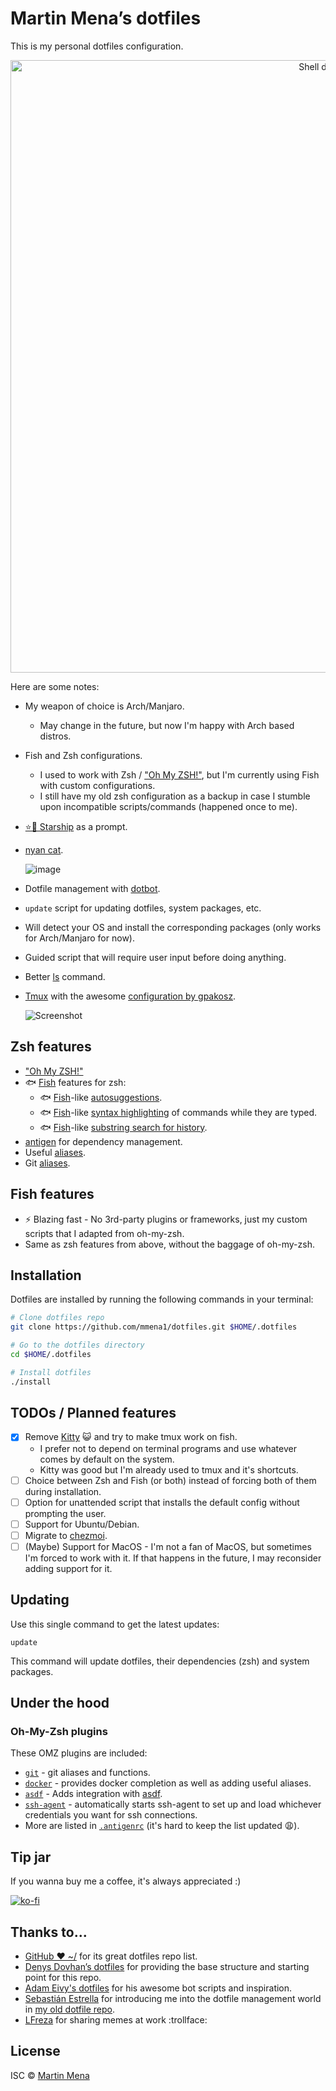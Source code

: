 # Martin Mena’s dotfiles


This is my personal dotfiles configuration.

<p align="center">
  <img alt="Shell demo" src="https://user-images.githubusercontent.com/4404853/211977100-8a39ffda-594c-4460-bd73-da09c7aa1d4e.gif" width="980px">
</p>


Here are some notes:

- My weapon of choice is Arch/Manjaro.
  - May change in the future, but now I'm happy with Arch based distros.
- Fish and Zsh configurations.
  - I used to work with Zsh / ["Oh My ZSH!"](http://ohmyz.sh/), but I'm currently using Fish with custom configurations.
  - I still have my old zsh configuration as a backup in case I stumble upon incompatible scripts/commands (happened once to me).
- [⭐️🚀 Starship](https://starship.rs/) as a prompt.
- [nyan cat](./bin/nyan).

  ![image](https://user-images.githubusercontent.com/4404853/211462357-b33b64a8-075e-458b-8e26-0e6494db993d.png)

- Dotfile management with [dotbot](https://github.com/anishathalye/dotbot).
- `update` script for updating dotfiles, system packages, etc.
- Will detect your OS and install the corresponding packages (only works for Arch/Manjaro for now).
- Guided script that will require user input before doing anything.
- Better [ls](https://the.exa.website/) command.
- [Tmux](https://github.com/tmux/tmux) with the awesome [configuration by gpakosz](https://github.com/gpakosz/.tmux).

  ![Screenshot](https://cloud.githubusercontent.com/assets/553208/19740585/85596a5a-9bbf-11e6-8aa1-7c8d9829c008.gif)

## Zsh features
- ["Oh My ZSH!"](http://ohmyz.sh/)
- 🐟 [Fish](https://fishshell.com/) features for zsh:
  - 🐟 [Fish](https://fishshell.com/docs/current/interactive.html#autosuggestions)-like [autosuggestions](https://github.com/zsh-users/zsh-autosuggestions).
  - 🐟 [Fish](https://fishshell.com/docs/current/interactive.html#syntax-highlighting)-like [syntax highlighting](https://github.com/zsh-users/zsh-syntax-highlighting) of commands while they are typed.
  - 🐟 [Fish](https://fishshell.com/docs/current/interactive.html#searchable-command-history)-like [substring search for history](https://github.com/zsh-users/zsh-history-substring-search).
- [antigen](https://github.com/zsh-users/antigen) for dependency management.
- Useful [aliases](./lib/aliases.zsh).
- Git [aliases](https://github.com/ohmyzsh/ohmyzsh/tree/master/plugins/git).

## Fish features

- :zap: Blazing fast - No 3rd-party plugins or frameworks, just my custom scripts that I adapted from oh-my-zsh.
- Same as zsh features from above, without the baggage of oh-my-zsh.

## Installation

Dotfiles are installed by running the following commands in your terminal:


```sh
# Clone dotfiles repo
git clone https://github.com/mmena1/dotfiles.git $HOME/.dotfiles

# Go to the dotfiles directory
cd $HOME/.dotfiles

# Install dotfiles
./install
```

## TODOs / Planned features

- [x] Remove [Kitty](https://sw.kovidgoyal.net/kitty/) :smiley_cat: and try to make tmux work on fish.
  - I prefer not to depend on terminal programs and use whatever comes by default on the system.
  - Kitty was good but I'm already used to tmux and it's shortcuts.
- [ ] Choice between Zsh and Fish (or both) instead of forcing both of them during installation.
- [ ] Option for unattended script that installs the default config without prompting the user.
- [ ] Support for Ubuntu/Debian.
- [ ] Migrate to [chezmoi](https://www.chezmoi.io/).
- [ ] (Maybe) Support for MacOS - I'm not a fan of MacOS, but sometimes I'm forced to work with it.
  If that happens in the future, I may reconsider adding support for it.

## Updating

Use this single command to get the latest updates:

```
update
```

This command will update dotfiles, their dependencies (zsh) and system packages.

## Under the hood

### Oh-My-Zsh plugins

These OMZ plugins are included:

- [`git`](https://github.com/robbyrussell/oh-my-zsh/tree/master/plugins/git) - git aliases and functions.
- [`docker`](https://github.com/robbyrussell/oh-my-zsh/tree/master/plugins/docker) - provides docker completion as well as adding useful aliases.
- [`asdf`](https://github.com/robbyrussell/oh-my-zsh/tree/master/plugins/asdf) - Adds integration with [asdf](https://asdf-vm.com/).
- [`ssh-agent`](https://github.com/robbyrussell/oh-my-zsh/tree/master/plugins/ssh-agent) - automatically starts ssh-agent to set up and load whichever credentials you want for ssh connections.
- More are listed in [`.antigenrc`](./home/antigenrc) (it's hard to keep the list updated :weary:).

## Tip jar

If you wanna buy me a coffee, it's always appreciated :)

[![ko-fi](https://ko-fi.com/img/githubbutton_sm.svg)](https://ko-fi.com/P5P0HNRJ6)

## Thanks to...

- [GitHub ❤ ~/](http://dotfiles.github.com/) for its great dotfiles repo list.
- [Denys Dovhan’s dotfiles](https://github.com/denysdovhan/dotfiles) for providing the
  base structure and starting point for this repo.
- [Adam Eivy's dotfiles](https://github.com/atomantic/dotfiles) for his awesome bot scripts and inspiration.
- [Sebastián Estrella](https://github.com/sestrella/dotfiles) for introducing me
  into the dotfile management world in [my old dotfile repo](https://github.com/mmena1/dotfiles-old).
- [LFreza](https://github.com/LucasFrezarini) for sharing memes at work :trollface:
## License

ISC © [Martin Mena](https://github.com/mmena1)

